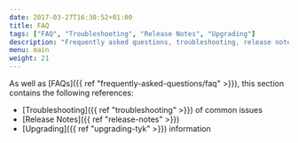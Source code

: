 ```yaml
---
date: 2017-03-27T16:30:52+01:00
title: FAQ
tags: ["FAQ", "Troubleshooting", "Release Notes", "Upgrading"]
description: "Frequently asked questions, troubleshooting, release notes and upgrading information for your Tyk installation"
menu: main
weight: 21
---
```


As well as [FAQs]({{ ref "frequently-asked-questions/faq" >}}), this section contains the following references:

* [Troubleshooting]({{ ref "troubleshooting" >}}) of common issues
* [Release Notes]({{ ref "release-notes" >}})
* [Upgrading]({{ ref "upgrading-tyk" >}}) information